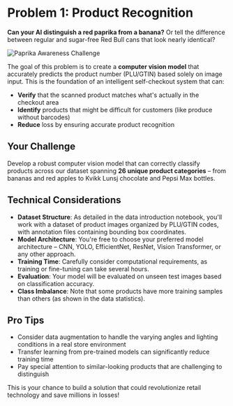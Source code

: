 # Problem 1: Product Recognition

**Can your AI distinguish a red paprika from a banana?** Or tell the difference between regular and sugar-free Red Bull cans that look nearly identical?

![Paprika Awareness Challenge](../images/paprika%20awareness.png)

The goal of this problem is to create a **computer vision model** that accurately predicts the product number (PLU/GTIN) based solely on image input. This is the foundation of an intelligent self-checkout system that can:

- **Verify** that the scanned product matches what's actually in the checkout area
- **Identify** products that might be difficult for customers (like produce without barcodes)
- **Reduce** loss by ensuring accurate product recognition

## Your Challenge

Develop a robust computer vision model that can correctly classify products across our dataset spanning **26 unique product categories** – from bananas and red apples to Kvikk Lunsj chocolate and Pepsi Max bottles.

## Technical Considerations

- **Dataset Structure**: As detailed in the data introduction notebook, you'll work with a dataset of product images organized by PLU/GTIN codes, with annotation files containing bounding box coordinates.
- **Model Architecture**: You're free to choose your preferred model architecture – CNN, YOLO, EfficientNet, ResNet, Vision Transformer, or any other approach.
- **Training Time**: Carefully consider computational requirements, as training or fine-tuning can take several hours.
- **Evaluation**: Your model will be evaluated on unseen test images based on classification accuracy.
- **Class Imbalance**: Note that some products have more training samples than others (as shown in the data statistics).

## Pro Tips

- Consider data augmentation to handle the varying angles and lighting conditions in a real store environment
- Transfer learning from pre-trained models can significantly reduce training time
- Pay special attention to similar-looking products that are challenging to distinguish

This is your chance to build a solution that could revolutionize retail technology and save millions in losses!
